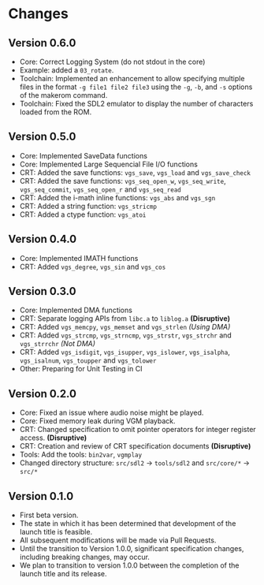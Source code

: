 # Changes

## Version 0.6.0

- Core: Correct Logging System (do not stdout in the core)
- Example: added a `03_rotate`.
- Toolchain: Implemented an enhancement to allow specifying multiple files in the format `-g file1 file2 file3` using the `-g`, `-b`, and `-s` options of the makerom command.
- Toolchain: Fixed the SDL2 emulator to display the number of characters loaded from the ROM.

## Version 0.5.0

- Core: Implemented SaveData functions
- Core: Implemented Large Sequencial File I/O functions
- CRT: Added the save functions: `vgs_save`, `vgs_load` and `vgs_save_check`
- CRT: Added the save functions: `vgs_seq_open_w`, `vgs_seq_write`, `vgs_seq_commit`, `vgs_seq_open_r` and `vgs_seq_read`
- CRT: Added the i-math inline functions: `vgs_abs` and `vgs_sgn`
- CRT: Added a string function: `vgs_stricmp`
- CRT: Added a ctype function: `vgs_atoi`

## Version 0.4.0

- Core: Implemented IMATH functions
- CRT: Added `vgs_degree`, `vgs_sin` and `vgs_cos`

## Version 0.3.0

- Core: Implemented DMA functions
- CRT: Separate logging APIs from `libc.a` to `liblog.a` **(Disruptive)**
- CRT: Added `vgs_memcpy`, `vgs_memset` and `vgs_strlen` _(Using DMA)_
- CRT: Added `vgs_strcmp`, `vgs_strncmp`, `vgs_strstr`, `vgs_strchr` and `vgs_strrchr` _(Not DMA)_
- CRT: Added `vgs_isdigit`, `vgs_isupper`, `vgs_islower`, `vgs_isalpha`, `vgs_isalnum`, `vgs_toupper` and `vgs_tolower`
- Other: Preparing for Unit Testing in CI

## Version 0.2.0

- Core: Fixed an issue where audio noise might be played.
- Core: Fixed memory leak during VGM playback.
- CRT: Changed specification to omit pointer operators for integer register access. **(Disruptive)**
- CRT: Creation and review of CRT specification documents **(Disruptive)**
- Tools: Add the tools: `bin2var`, `vgmplay`
- Changed directory structure: `src/sdl2` -> `tools/sdl2` and `src/core/*` -> `src/*`

## Version 0.1.0

- First beta version.
- The state in which it has been determined that development of the launch title is feasible.
- All subsequent modifications will be made via Pull Requests.
- Until the transition to Version 1.0.0, significant specification changes, including breaking changes, may occur.
- We plan to transition to version 1.0.0 between the completion of the launch title and its release.

